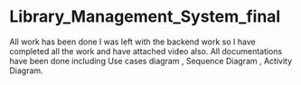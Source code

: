 # Library_Management_System_final
All work has been done I was left with the backend work so I have completed all the work and have attached video also.
All documentations have been done including Use cases diagram , Sequence Diagram , Activity Diagram.
